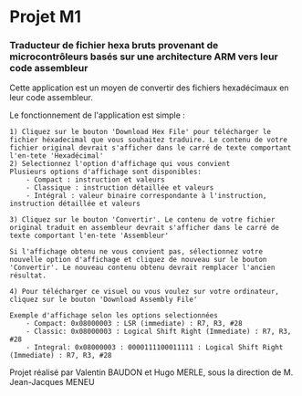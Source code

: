 
# Projet M1
### Traducteur de fichier hexa bruts provenant de microcontrôleurs basés sur une architecture ARM vers leur code assembleur

Cette application est un moyen de convertir des fichiers hexadécimaux en leur code assembleur.

Le fonctionnement de l'application est simple :

    1) Cliquez sur le bouton 'Download Hex File' pour télécharger le fichier héxadecimal que vous souhaitez traduire. Le contenu de votre fichier original devrait s'afficher dans le carré de texte comportant l'en-tete 'Hexadécimal'
    2) Selectionnez l'option d'affichage qui vous convient
    Plusieurs options d'affichage sont disponibles:
        - Compact : instruction et valeurs
        - Classique : instruction détaillée et valeurs
        - Intégral : valeur binaire correspondante à l'instruction, instruction détaillée et valeurs

    3) Cliquez sur le bouton 'Convertir'. Le contenu de votre fichier original traduit en assembleur devrait s'afficher dans le carré de texte comportant l'en-tete 'Assembleur'

    Si l'affichage obtenu ne vous convient pas, sélectionnez votre nouvelle option d'affichage et cliquez de nouveau sur le bouton 'Convertir'. Le nouveau contenu obtenu devrait remplacer l'ancien résultat.

    4) Pour télécharger ce visuel ou vous voulez sur votre ordinateur, cliquez sur le bouton 'Download Assembly File'
    
    Exemple d'affichage selon les options selectionnées
        - Compact: 0x08000003 : LSR (immediate) : R7, R3, #28
        - Classic: 0x08000003 : Logical Shift Right (Immediate) : R7, R3, #28
        - Integral: 0x08000003 : 0000111100011111 : Logical Shift Right (Immediate) : R7, R3, #28

Projet réalisé par Valentin BAUDON et Hugo MERLE, sous la direction de M. Jean-Jacques MENEU
